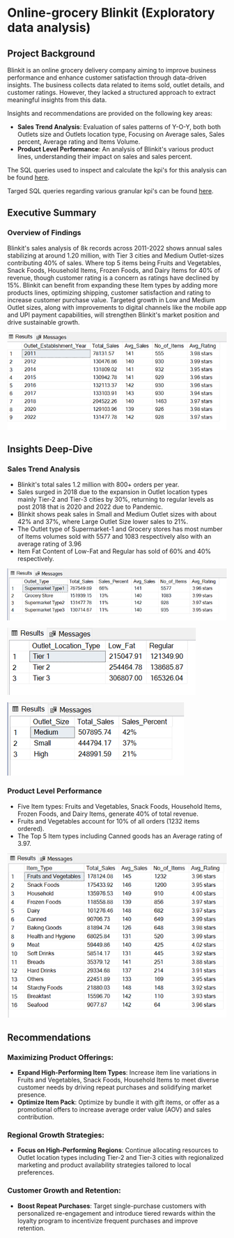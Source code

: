 # Online-grocery Blinkit (Exploratory data analysis)

## Project Background
Blinkit is an online grocery delivery company aiming to improve business performance and enhance customer satisfaction through data-driven insights. The business collects data related to items sold, outlet details, and customer ratings. However, they lacked a structured approach to extract meaningful insights from this data.

Insights and recommendations are provided on the following key areas:

- **Sales Trend Analysis**: Evaluation of sales patterns of Y-O-Y, both both Outlets size and Outlets location type, Focusing on Average sales, Sales percent, Average rating and Items Volume.
- **Product Level Performance**: An analysis of Blinkit's various product lines, understanding their impact on sales and sales percent.

The SQL queries used to inspect and calculate the kpi's for this analysis can be found [here](https://github.com/rPrajwal18/Online-grocery-Blinkit-Exploratory-data-analysis-/blob/1e776ed8ce8a4335be2793879bfa2591d0463331/SQL%20queries%20and%20analysis/Calculating_general_kpi's.sql).

Targed SQL queries regarding various granular kpi's can be found [here](https://github.com/rPrajwal18/Online-grocery-Blinkit-Exploratory-data-analysis-/blob/1e776ed8ce8a4335be2793879bfa2591d0463331/SQL%20queries%20and%20analysis/Calculating_granular_requirements.sql).

## Executive Summary

### Overview of Findings
Blinkit's sales analysis of 8k records across 2011-2022 shows annual sales stabilizing at around 1.20 million, with Tier 3 cities and Medium Outlet-sizes contributing 40% of sales. Where top 5 items being Fruits and Vegetables, Snack Foods, Household Items, Frozen Foods, and Dairy Items for 40% of revenue, though customer rating is a concern as  ratings have declined by 15%. Blinkit can benefit from expanding these Item types by adding more products lines, optimizing shipping, customer satisfaction and rating to increase customer purchase value. Targeted growth in Low and Medium Outlet sizes, along with improvements to digital channels like the mobile app and UPI payment capabilities, will strengthen Blinkit's market position and drive sustainable growth.

![Year on Year aggregated image](https://github.com/rPrajwal18/Online-grocery-Blinkit-Exploratory-data-analysis-/blob/73e0dcaee4ef70e2d050ca550f945d53840ff6b7/Analysed%20Tables/year_over_year_aggregated.png)

## Insights Deep-Dive

### Sales Trend Analysis
- Blinkit's total sales 1.2 million with 800+ orders per year.
- Sales surged in 2018 due to the expansion in Outlet location types mainly Tier-2 and Tier-3 cities by 30%, returning to regular levels as post 2018 that is 2020 and 2022 due to Pandemic.
- Blinkit shows peak sales in Small and Medium Outlet sizes with about 42% and 37%, where Large Outlet Size lower sales to 21%.
- The Outlet type of Supermarket-1 and Grocery stores has most number of Items volumes sold with 5577 and 1083 respectively also with an average rating of 3.96
- Item Fat Content of Low-Fat and Regular has sold of 60% and 40% respectively.

![sales percent over outlet type](https://github.com/rPrajwal18/Online-grocery-Blinkit-Exploratory-data-analysis-/blob/cb951eaeedbb9b419e68c5de7e020417ef4ba4e6/Analysed%20Tables/aggregates_by_outlet_type.png)

![Outlet location type and Item fat content](https://github.com/rPrajwal18/Online-grocery-Blinkit-Exploratory-data-analysis-/blob/cb951eaeedbb9b419e68c5de7e020417ef4ba4e6/Analysed%20Tables/total_sales_by_outlet_location_type_and_item_fat_content.png)

![sales percent over outlet size](https://github.com/rPrajwal18/Online-grocery-Blinkit-Exploratory-data-analysis-/blob/cb951eaeedbb9b419e68c5de7e020417ef4ba4e6/Analysed%20Tables/sales_percent_over_outlet_size.png)

### Product Level Performance
- Five Item types: Fruits and Vegetables, Snack Foods, Household Items, Frozen Foods, and Dairy Items, generate 40% of total revenue.
- Fruits and Vegetables account for 10% of all orders (1232 items ordered).
- The Top 5 Item types including Canned goods has an Average rating of 3.97.

![aggregates over item type](https://github.com/rPrajwal18/Online-grocery-Blinkit-Exploratory-data-analysis-/blob/cc0d3aa0042e6f1eb2210e148d490b7a28275a15/Analysed%20Tables/aggregated_by_item_type.png)

## Recommendations

### Maximizing Product Offerings:
- **Expand High-Performing Item Types**: Increase item line variations in Fruits and Vegetables, Snack Foods, Household Items to meet diverse customer needs by driving repeat purchases and solidifying market presence.
- **Optimize Item Pack**: Optimize by bundle it with gift items, or offer as a promotional offers to increase average order value (AOV) and sales contribution.

### Regional Growth Strategies:
- **Focus on High-Performing Regions**: Continue allocating resources to Outlet location types including Tier-2 and Tier-3 cities with regionalized marketing and product availability strategies tailored to local preferences.

### Customer Growth and Retention:
- **Boost Repeat Purchases**: Target single-purchase customers with personalized re-engagement and introduce tiered rewards within the loyalty program to incentivize frequent purchases and improve retention.



